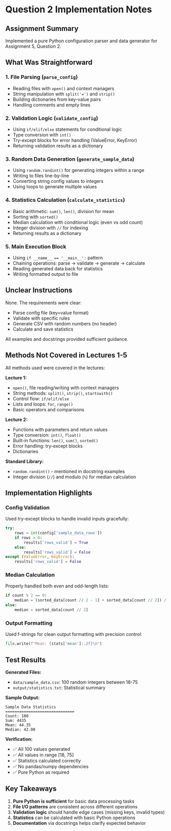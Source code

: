 # Question 2 Implementation Notes

## Assignment Summary
Implemented a pure Python configuration parser and data generator for Assignment 5, Question 2.

## What Was Straightforward

### 1. File Parsing (`parse_config`)
- Reading files with `open()` and context managers
- String manipulation with `split('=')` and `strip()`
- Building dictionaries from key-value pairs
- Handling comments and empty lines

### 2. Validation Logic (`validate_config`)
- Using `if/elif/else` statements for conditional logic
- Type conversion with `int()`
- Try-except blocks for error handling (ValueError, KeyError)
- Returning validation results as a dictionary

### 3. Random Data Generation (`generate_sample_data`)
- Using `random.randint()` for generating integers within a range
- Writing to files line-by-line
- Converting string config values to integers
- Using loops to generate multiple values

### 4. Statistics Calculation (`calculate_statistics`)
- Basic arithmetic: `sum()`, `len()`, division for mean
- Sorting with `sorted()`
- Median calculation with conditional logic (even vs odd count)
- Integer division with `//` for indexing
- Returning results as a dictionary

### 5. Main Execution Block
- Using `if __name__ == '__main__':` pattern
- Chaining operations: parse → validate → generate → calculate
- Reading generated data back for statistics
- Writing formatted output to file

## Unclear Instructions

None. The requirements were clear:
- Parse config file (key=value format)
- Validate with specific rules
- Generate CSV with random numbers (no header)
- Calculate and save statistics

All examples and docstrings provided sufficient guidance.

## Methods Not Covered in Lectures 1-5

All methods used were covered in the lectures:

**Lecture 1:**
- `open()`, file reading/writing with context managers
- String methods: `split()`, `strip()`, `startswith()`
- Control flow: `if/elif/else`
- Lists and loops: `for`, `range()`
- Basic operators and comparisons

**Lecture 2:**
- Functions with parameters and return values
- Type conversion: `int()`, `float()`
- Built-in functions: `len()`, `sum()`, `sorted()`
- Error handling: try-except blocks
- Dictionaries

**Standard Library:**
- `random.randint()` - mentioned in docstring examples
- Integer division (`//`) and modulo (`%`) for median calculation

## Implementation Highlights

### Config Validation
Used try-except blocks to handle invalid inputs gracefully:
```python
try:
    rows = int(config['sample_data_rows'])
    if rows > 0:
        results['rows_valid'] = True
    else:
        results['rows_valid'] = False
except (ValueError, KeyError):
    results['rows_valid'] = False
```

### Median Calculation
Properly handled both even and odd-length lists:
```python
if count % 2 == 0:
    median = (sorted_data[count // 2 - 1] + sorted_data[count // 2]) / 2
else:
    median = sorted_data[count // 2]
```

### Output Formatting
Used f-strings for clean output formatting with precision control:
```python
file.write(f"Mean: {stats['mean']:.2f}\n")
```

## Test Results

**Generated Files:**
- `data/sample_data.csv`: 100 random integers between 18-75
- `output/statistics.txt`: Statistical summary

**Sample Output:**
```
Sample Data Statistics
==============================
Count: 100
Sum: 4435
Mean: 44.35
Median: 42.00
```

**Verification:**
- ✅ All 100 values generated
- ✅ All values in range [18, 75]
- ✅ Statistics calculated correctly
- ✅ No pandas/numpy dependencies
- ✅ Pure Python as required

## Key Takeaways

1. **Pure Python is sufficient** for basic data processing tasks
2. **File I/O patterns** are consistent across different operations
3. **Validation logic** should handle edge cases (missing keys, invalid types)
4. **Statistics** can be calculated with basic Python operations
5. **Documentation** via docstrings helps clarify expected behavior
